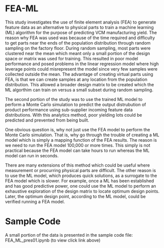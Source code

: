 # FEA-ML
This study investigates the use of finite element analysis (FEA) to generate feature data as an alternative to physical parts to train a machine learning (ML) algorithm for the purpose of predicting VCM manufacturing yield.  The reason why FEA was used was because of the time required and difficulty to get parts near the ends of the population distribution through random sampling on the factory floor.  During random sampling, most parts were clustered near the mean which meant only a small portion of the design space or matrix was used for training.  This resulted in poor model performance and posed problems in the linear regression model where high leverage points could misrepresent the model since very few samples were collected outside the mean.  The advantage of creating virtual parts using FEA, is that we can create samples at any location from the population distribution.  This allowed a broader design matrix to be created which the ML algorthim can train on versus a small subset during random sampling.           

The second portion of the study was to use the trained ML model to perform a Monte Carlo simulation to predict the output distrubution of product performance using sub-supplier incoming feature data distributions.  With this analytics method, poor yielding lots could be predicted and prevented from being built.

One obvious question is, why not just use the FEA model to perform the Monte Carlo simulation.  That is, why go through the trouble of creating a ML model which is simply a mapping function of the FEA results.  The reason is we need to run the FEA model 100,000 or more times.  This simply is not practical because the FEA model can take hours to run whereas the ML model can run in seconds.  

There are many extensions of this method which could be useful where measurement or procurring physical parts are difficult. The other reason is to use the ML model, which produces quick solutions, as a surrogate to the FEA model which is slower. For example, once a ML has been established and has good predictive power, one could use the ML model to perform an exhaustive exploration of the design matrix to locate optimum design points.  Later, the optimum design point, according to the ML model, could be verified running a FEA model.  



# Sample Code
A small portion of the data is presented in the sample code file: FEA_ML_pres01.ipynb (to view click link above)
